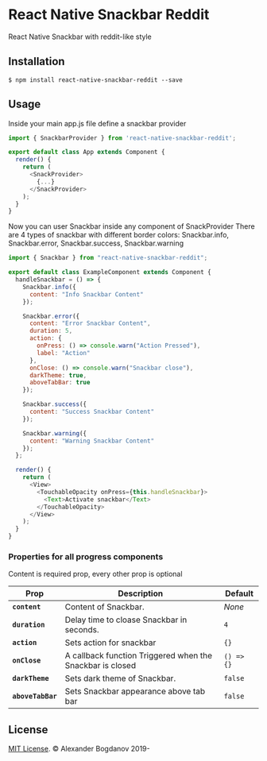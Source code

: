 # React Native Snackbar Reddit

React Native Snackbar with reddit-like style

## Installation

`$ npm install react-native-snackbar-reddit --save`

## Usage

Inside your main app.js file define a snackbar provider

```js
import { SnackbarProvider } from 'react-native-snackbar-reddit';

export default class App extends Component {
  render() {
    return (
      <SnackProvider>
        {...}
      </SnackProvider>
    );
  }
}
```

Now you can user Snackbar inside any component of SnackProvider
There are 4 types of snackbar with different border colors: Snackbar.info, Snackbar.error, Snackbar.success, Snackbar.warning

```js
import { Snackbar } from "react-native-snackbar-reddit";

export default class ExampleComponent extends Component {
  handleSnackbar = () => {
    Snackbar.info({
      content: "Info Snackbar Content"
    });

    Snackbar.error({
      content: "Error Snackbar Content",
      duration: 5,
      action: {
        onPress: () => console.warn("Action Pressed"),
        label: "Action"
      },
      onClose: () => console.warn("Snackbar close"),
      darkTheme: true,
      aboveTabBar: true
    });

    Snackbar.success({
      content: "Success Snackbar Content"
    });

    Snackbar.warning({
      content: "Warning Snackbar Content"
    });
  };

  render() {
    return (
      <View>
        <TouchableOpacity onPress={this.handleSnackbar}>
          <Text>Activate snackbar</Text>
        </TouchableOpacity>
      </View>
    );
  }
}
```

### Properties for all progress components

Content is required prop, every other prop is optional

| Prop              | Description                                               | Default    |
| ----------------- | --------------------------------------------------------- | ---------- |
| **`content`**     | Content of Snackbar.                                      | _None_     |
| **`duration`**    | Delay time to cloase Snackbar in seconds.                 | `4`        |
| **`action`**      | Sets action for snackbar                                  | `{}`       |
| **`onClose`**     | A callback function Triggered when the Snackbar is closed | `() => {}` |
| **`darkTheme`**   | Sets dark theme of Snackbar.                              | `false`    |
| **`aboveTabBar`** | Sets Snackbar appearance above tab bar                    | `false`    |

## License

[MIT License](http://opensource.org/licenses/mit-license.html). © Alexander Bogdanov 2019-
